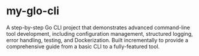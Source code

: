 # my-glo-cli
A step-by-step Go CLI project that demonstrates advanced command-line tool development, including configuration management, structured logging, error handling, testing, and Dockerization. Built incrementally to provide a comprehensive guide from a basic CLI to a fully-featured tool.
